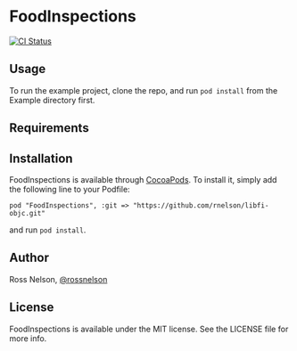 # FoodInspections

[![CI Status](http://img.shields.io/travis/rnelson/libfi-objc.svg?style=flat)](https://travis-ci.org/rnelson/libfi-objc)

## Usage

To run the example project, clone the repo, and run `pod install` from the Example directory first.

## Requirements

## Installation

FoodInspections is available through [CocoaPods](http://cocoapods.org). To install
it, simply add the following line to your Podfile:

    pod "FoodInspections", :git => "https://github.com/rnelson/libfi-objc.git"

and run `pod install`.

## Author

Ross Nelson, [@rossnelson](http://twitter.com/rossnelson)

## License

FoodInspections is available under the MIT license. See the LICENSE file for more info.

